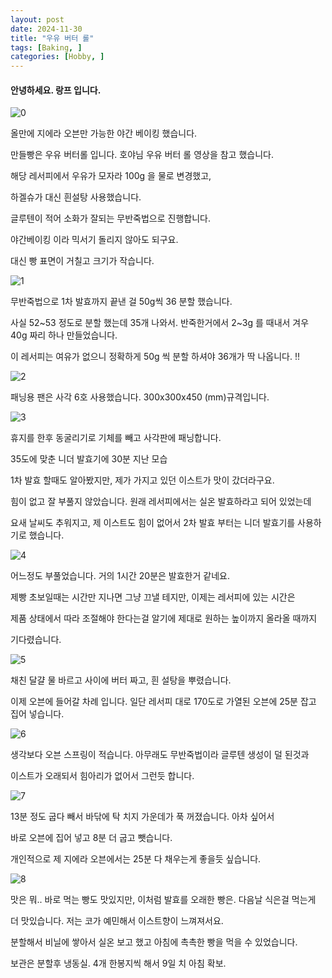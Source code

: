 ```yaml
---
layout: post
date: 2024-11-30
title: "우유 버터 롤"
tags: [Baking, ]
categories: [Hobby, ]
---
```




#### 안녕하세요. 랑프 입니다.


![0](/assets/img/2024-11-30-우유-버터-롤.md/0.png)


올만에 지에라 오븐만 가능한 야간 베이킹 했습니다.


만들빵은 우유 버터롤 입니다. 호야님 우유 버터 롤 영상을 참고 했습니다.


해당 레서피에서 우유가 모자라 100g 을 물로 변경했고,


하겔슈가 대신 흰설탕 사용했습니다.


글루텐이 적어 소화가 잘되는 무반죽법으로 진행합니다.


야간베이킹 이라 믹서기 돌리지 않아도 되구요.


대신 빵 표면이 거칠고 크기가 작습니다.


![1](/assets/img/2024-11-30-우유-버터-롤.md/1.png)


무반죽법으로 1차 발효까지 끝낸 걸 50g씩 36 분할 했습니다.


사실 52~53 정도로 분할 했는데 35개 나와서. 반죽한거에서 2~3g 를 때내서 겨우 40g 짜리 하나 만들었습니다.


이 레서피는 여유가 없으니 정확하게 50g 씩 분할 하셔야 36개가 딱 나옵니다. !!


![2](/assets/img/2024-11-30-우유-버터-롤.md/2.png)


패닝용 팬은 사각 6호 사용했습니다. 300x300x450 (mm)규격입니다.


![3](/assets/img/2024-11-30-우유-버터-롤.md/3.png)


휴지를 한후 동굴리기로 기체를 빼고 사각판에 패닝합니다.


35도에 맞춘 니더 발효기에 30분 지난 모습


1차 발효 할때도 알아봤지만, 제가 가지고 있던 이스트가 맛이 갔더라구요.


힘이 없고 잘 부풀지 않았습니다. 원래 레서피에서는 실온 발효하라고 되어 있었는데


요새 날씨도 추워지고, 제 이스트도 힘이 없어서 2차 발효 부터는 니더 발효기를 사용하기로 했습니다.


![4](/assets/img/2024-11-30-우유-버터-롤.md/4.png)


어느정도 부풀었습니다. 거의 1시간 20분은 발효한거 같네요.


제빵 초보일때는 시간만 지나면 그냥 끄낼 테지만, 이제는 레서피에 있는 시간은


제품 상태에서 따라 조절해야 한다는걸 알기에 제대로 원하는 높이까지 올라올 때까지


기다렸습니다.


![5](/assets/img/2024-11-30-우유-버터-롤.md/5.png)


채친 달걀 물 바르고 사이에 버터 짜고, 흰 설탕을 뿌렸습니다.


이제 오븐에 들어갈 차례 입니다. 일단 레서피 대로 170도로 가열된 오븐에 25분 잡고 집어 넣습니다.


![6](/assets/img/2024-11-30-우유-버터-롤.md/6.png)


생각보다 오븐 스프링이 적습니다. 아무래도 무반죽법이라 글루텐 생성이 덜 된것과


이스트가 오래되서 힘아리가 없어서 그런듯 합니다.


![7](/assets/img/2024-11-30-우유-버터-롤.md/7.png)


13분 정도 굽다 빼서 바닦에 탁 치지 가운데가 푹 꺼졌습니다. 아차 싶어서


바로 오븐에 집어 넣고 8분 더 굽고 뺏습니다.


개인적으로 제 지에라 오븐에서는 25분 다 채우는게 좋을듯 싶습니다.


![8](/assets/img/2024-11-30-우유-버터-롤.md/8.png)


맛은 뭐.. 바로 먹는 빵도 맛있지만, 이처럼 발효를 오래한 빵은. 다음날 식은걸 먹는게


더 맛있습니다. 저는 코가 예민해서 이스트향이 느껴져서요.


분할해서 비닐에 쌓아서 실온 보고 했고 아침에 촉촉한 빵을 먹을 수 있었습니다.


보관은 분할후 냉동실. 4개 한봉지씩 해서 9일 치 아침 확보.

